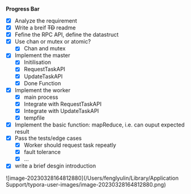 **Progress Bar**

- [x] Analyze the requirement
- [x] Write a breif ~~TD~~ readme
- [x] Fefine the RPC API, define the datastruct
- [x] Use chan or mutex or atomic?
  - [x] Chan and mutex 
- [x] Implement the master
  - [x] Initilisation
  - [x] RequestTaskAPI
  - [x] UpdateTaskAPI
  - [x] Done Function
- [x] Implement the worker
  - [x] main process
  - [x] Integrate with RequestTaskAPI
  - [x] Integrate with UpdateTaskAPI
  - [x] tempfile
- [x] Implement the basic function: mapReduce, i.e. can ouput expected result
- [x] Pass the tests/edge cases
  - [x] Worker should request task repeatly
  - [x] fault tolerance
  - [x] ...
- [x] write a brief desgin introduction

![image-20230328164812880](/Users/fenglyulin/Library/Application Support/typora-user-images/image-20230328164812880.png)